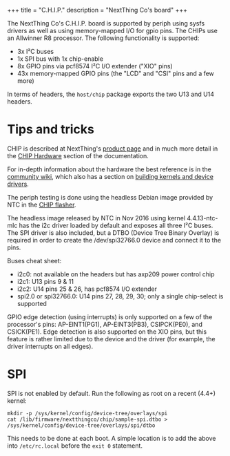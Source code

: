 +++
title = "C.H.I.P."
description = "NextThing Co's board"
+++

The NextThing Co's C.H.I.P. board is supported by periph using sysfs drivers
as well as using memory-mapped I/O for gpio pins. The CHIPs use an
Allwinner R8 processor. The following functionality is supported:

- 3x I²C buses
- 1x SPI bus with 1x chip-enable
- 8x GPIO pins via pcf8574 I²C I/O extender ("XIO" pins)
- 43x memory-mapped GPIO pins (the "LCD" and "CSI" pins and a few more)

In terms of headers, the `host/chip` package exports the two U13 and U14
headers.


# Tips and tricks

CHIP is described at NextThing's [product
page](https://www.getchip.com/pages/chip) and in much more detail in the [CHIP
Hardware](http://docs.getchip.com/chip.html#chip-hardware) section of the
documentation.

For in-depth information about the hardware the best reference is in the
[community wiki](http://www.chip-community.org/index.php/Hardware_Information),
which also has a section on [building kernels and device
drivers](http://www.chip-community.org/index.php/Kernel_Hacking).

The periph testing is done using the headless Debian image provided by NTC
in the [CHIP flasher](http://flash.getchip.com/).

The headless image released by NTC in Nov 2016 using kernel 4.4.13-ntc-mlc
has the i2c driver loaded by default and exposes all three I²C buses.
The SPI driver is also included, but a DTBO (Device Tree Binary Overlay)
is required in order to create the /dev/spi32766.0 device and connect it
to the pins.

Buses cheat sheet:

- i2c0: not available on the headers but has axp209 power control chip
- i2c1: U13 pins 9 & 11
- i2c2: U14 pins 25 & 26, has pcf8574 I/O extender
- spi2.0 or spi32766.0: U14 pins 27, 28, 29, 30; only a single
  chip-select is supported

GPIO edge detection (using interrupts) is only supported on a few of the
processor's pins: AP-EINT1(PG1), AP-EINT3(PB3), CSIPCK(PE0), and CSICK(PE1).
Edge detection is also supported on the XIO pins, but this feature is
rather limited due to the device and the driver (for example, the driver
interrupts on all edges).


# SPI

SPI is not enabled by default. Run the following as root on a recent (4.4+)
kernel:

```
mkdir -p /sys/kernel/config/device-tree/overlays/spi
cat /lib/firmware/nextthingco/chip/sample-spi.dtbo > /sys/kernel/config/device-tree/overlays/spi/dtbo
```

This needs to be done at each boot. A simple location is to add the above into
`/etc/rc.local` before the `exit 0` statement.
